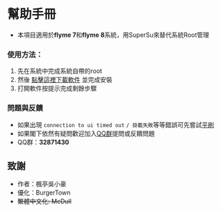 幫助手冊
=======

  * 本項目適用於**flyme 7**和**flyme 8**系統，用SuperSu來替代系統Root管理

### 使用方法：

1. 先在系統中完成系統自帶的root
2. 然後 [點擊這裡下載軟件](https://github.com/McDull-Lau/flymeroot/releases/download/v1.8/SuperSu.installer_1.8.apk)  並完成安裝
3. 打開軟件按提示完成剩餘步驟

### 問題與反饋
  * 如果出現 `connection to ui timed out` `/ 掛載失敗`等等錯誤可先嘗試[平刷](https://github.com/McDull-Lau/flymeroot/blob/master/何為平刷.md#平刷的方法)
  * 如果閣下依然有疑問歡迎加入[QQ群](https://qm.qq.com/cgi-bin/qm/qr?k=eAStvZIlHrGP70ONUN6dMPRpEsP-ys10&authKey=bDvqr85b7i6kGh94Az12NxMD%2BbMWS3hyHpTPdG0mY9quF%2FS2zh%2B6Gg%3D%3D)提問或反饋問題
  * QQ群：**32871430**

致謝
----
  * 作者：楓亭吳小豪
  * 優化：BurgerTown
  * ~~繁體中文化: McDull~~
